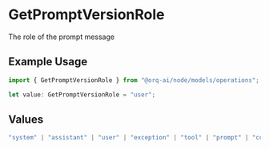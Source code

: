 # GetPromptVersionRole

The role of the prompt message

## Example Usage

```typescript
import { GetPromptVersionRole } from "@orq-ai/node/models/operations";

let value: GetPromptVersionRole = "user";
```

## Values

```typescript
"system" | "assistant" | "user" | "exception" | "tool" | "prompt" | "correction" | "expected_output"
```